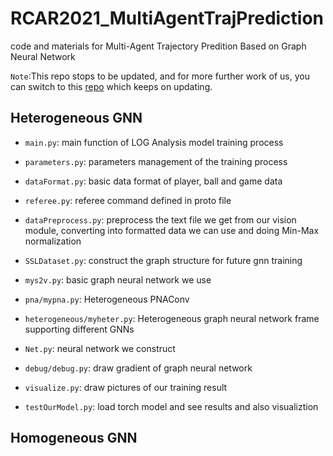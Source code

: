 # RCAR2021_MultiAgentTrajPrediction
code and materials for Multi-Agent Trajectory Predition Based on Graph Neural Network



`Note`:This repo stops to be updated,  and for more further work of us, you can switch to this [repo](https://github.com/LeoDuhz/LOG_Analysis) which keeps on updating.



## Heterogeneous GNN

- `main.py`: main function of LOG Analysis model training process

- `parameters.py`: parameters management of the training process

- `dataFormat.py`: basic data format of player, ball and game data

- `referee.py`: referee command defined in proto file

- `dataPreprocess.py`: preprocess the text file we get from our vision module, converting into formatted data we can use and doing Min-Max normalization

- `SSLDataset.py`: construct the graph structure for future gnn training

- `mys2v.py`: basic graph neural network we use 

- `pna/mypna.py`: Heterogeneous PNAConv

- `heterogeneous/myheter.py`: Heterogeneous graph neural network frame supporting different GNNs

- `Net.py`: neural network we construct

- `debug/debug.py`: draw gradient of graph neural network

- `visualize.py`: draw pictures of our training result

- `testOurModel.py`: load torch model and see results and also visualiztion

## Homogeneous GNN


